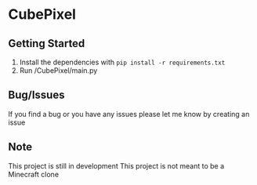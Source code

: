 # CubePixel

## Getting Started 
1) Install the dependencies with `pip install -r requirements.txt`
2) Run /CubePixel/main.py

## Bug/Issues
If you find a bug or you have any issues please let me know by creating an issue

## Note
This project is still in development
This project is not meant to be a Minecraft clone

